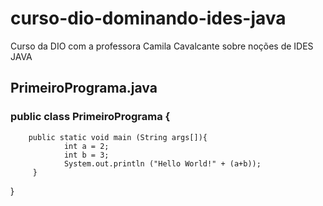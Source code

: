 # curso-dio-dominando-ides-java
Curso da DIO com a professora Camila Cavalcante sobre noções de IDES JAVA
## PrimeiroPrograma.java

### public class PrimeiroPrograma {
        public static void main (String args[]){
                int a = 2;
                int b = 3;
                System.out.println ("Hello World!" + (a+b));
         }
}
